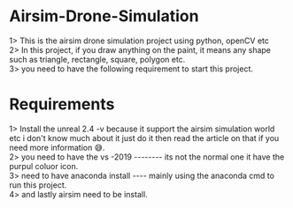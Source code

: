 # Airsim-Drone-Simulation
1> This is the airsim drone simulation project using python, openCV etc <br>
2> In this project, if you draw anything on the paint, it means any shape such as triangle, rectangle, square, polygon etc. <br>
3> you need to have the following requirement to start this project. <br>

# Requirements
1> Install the unreal 2.4 -v because it support the airsim simulation world etc i don't know much about it just do it then read the article on that if you need more information 😅. <br>
2> you need to have the vs -2019 -------- its not the normal one it have the purpul coluor icon. <br>
3> need to have anaconda install ---- mainly using the anaconda cmd to run this project. <br>
4> and lastly airsim need to be install. <br>

